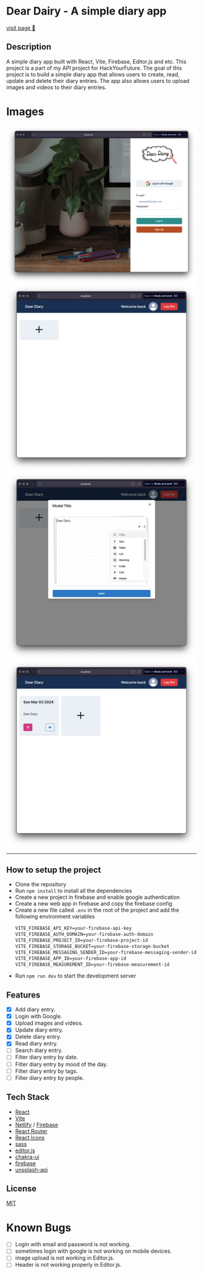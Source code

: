 # Dear Dairy - A simple diary app

[visit page 🔗](https://dairy-3d2a4.web.app/)

## Description

A simple diary app built with React, Vite, Firebase, Editor.js and etc. This project is a part of my API project for HackYourFuture. The goal of this project is to build a simple diary app that allows users to create, read, update and delete their diary entries. The app also allows users to upload images and videos to their diary entries.

# Images

![Home Page](./readMe_photo/Login.png)
![Login Page](./readMe_photo/User_page.png)
![Diary Page](./readMe_photo/Adding_dairy.png)
![Diary Page](./readMe_photo/Delete_edit.png)

---

## How to setup the project

- Clone the repository
- Run `npm install` to install all the dependencies
- Create a new project in firebase and enable google authentication
- Create a new web app in firebase and copy the firebase config
- Create a new file called `.env` in the root of the project and add the following environment variables
  ```
  VITE_FIREBASE_API_KEY=your-firebase-api-key
  VITE_FIREBASE_AUTH_DOMAIN=your-firebase-auth-domain
  VITE_FIREBASE_PROJECT_ID=your-firebase-project-id
  VITE_FIREBASE_STORAGE_BUCKET=your-firebase-storage-bucket
  VITE_FIREBASE_MESSAGING_SENDER_ID=your-firebase-messaging-sender-id
  VITE_FIREBASE_APP_ID=your-firebase-app-id
  VITE_FIREBASE_MEASUREMENT_ID=your-firebase-measurement-id
  ```
- Run `npm run dev` to start the development server

## Features

- [x] Add diary entry.
- [x] Login with Google.
- [x] Upload images and videos.
- [x] Update diary entry.
- [x] Delete diary entry.
- [x] Read diary entry.
- [ ] Search diary entry.
- [ ] Filter diary entry by date.
- [ ] Filter diary entry by mood of the day.
- [ ] Filter diary entry by tags.
- [ ] Filter diary entry by people.

## Tech Stack

- [React](https://reactjs.org/)
- [Vite](https://vitejs.dev/)
- [Netlify](https://www.netlify.com/) / [Firebase](https://firebase.google.com/)
- [React Router](https://reactrouter.com/)
- [React Icons](https://react-icons.github.io/react-icons/)
- [sass](https://sass-lang.com/)
- [editor.js](https://editorjs.io/)
- [chakra-ui](https://chakra-ui.com/)
- [firebase](https://firebase.google.com/)
- [unsplash-api](https://unsplash.com/developers)

## License

[MIT](https://choosealicense.com/licenses/mit/)

# Known Bugs

- [ ] Login with email and password is not working.
- [ ] sometimes login with google is not working on mobile devices.
- [ ] image upload is not working in Editor.js.
- [ ] Header is not working properly in Editor.js.
